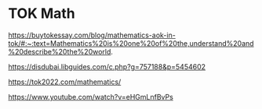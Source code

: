 # TOK Math
https://buytokessay.com/blog/mathematics-aok-in-tok/#:~:text=Mathematics%20is%20one%20of%20the,understand%20and%20describe%20the%20world.

https://disdubai.libguides.com/c.php?g=757188&p=5454602

https://tok2022.com/mathematics/

https://www.youtube.com/watch?v=eHGmLnfBvPs
